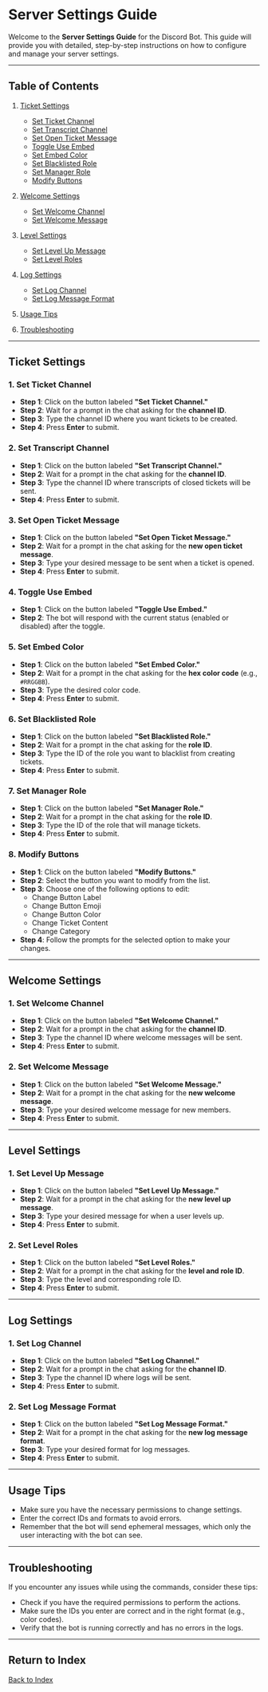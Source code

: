 <!DOCTYPE html>
<html lang="en">
<head>
    <meta charset="UTF-8">
    <meta name="viewport" content="width=device-width, initial-scale=1.0">
    <link rel="stylesheet" type="text/css" href="styles.css">
    <title>Server Settings Guide</title>
</head>
<body>

# Server Settings Guide

Welcome to the **Server Settings Guide** for the Discord Bot. This guide will provide you with detailed, step-by-step instructions on how to configure and manage your server settings.

---

## Table of Contents

1. [Ticket Settings](#ticket-settings)
   - [Set Ticket Channel](#set-ticket-channel)
   - [Set Transcript Channel](#set-transcript-channel)
   - [Set Open Ticket Message](#set-open-ticket-message)
   - [Toggle Use Embed](#toggle-use-embed)
   - [Set Embed Color](#set-embed-color)
   - [Set Blacklisted Role](#set-blacklisted-role)
   - [Set Manager Role](#set-manager-role)
   - [Modify Buttons](#modify-buttons)
   
2. [Welcome Settings](#welcome-settings)
   - [Set Welcome Channel](#set-welcome-channel)
   - [Set Welcome Message](#set-welcome-message)
   
3. [Level Settings](#level-settings)
   - [Set Level Up Message](#set-level-up-message)
   - [Set Level Roles](#set-level-roles)
   
4. [Log Settings](#log-settings)
   - [Set Log Channel](#set-log-channel)
   - [Set Log Message Format](#set-log-message-format)

5. [Usage Tips](#usage-tips)
6. [Troubleshooting](#troubleshooting)

---

## Ticket Settings

### 1. Set Ticket Channel

- **Step 1**: Click on the button labeled **"Set Ticket Channel."**
- **Step 2**: Wait for a prompt in the chat asking for the **channel ID**.
- **Step 3**: Type the channel ID where you want tickets to be created.
- **Step 4**: Press **Enter** to submit.

### 2. Set Transcript Channel

- **Step 1**: Click on the button labeled **"Set Transcript Channel."**
- **Step 2**: Wait for a prompt in the chat asking for the **channel ID**.
- **Step 3**: Type the channel ID where transcripts of closed tickets will be sent.
- **Step 4**: Press **Enter** to submit.

### 3. Set Open Ticket Message

- **Step 1**: Click on the button labeled **"Set Open Ticket Message."**
- **Step 2**: Wait for a prompt in the chat asking for the **new open ticket message**.
- **Step 3**: Type your desired message to be sent when a ticket is opened.
- **Step 4**: Press **Enter** to submit.

### 4. Toggle Use Embed

- **Step 1**: Click on the button labeled **"Toggle Use Embed."**
- **Step 2**: The bot will respond with the current status (enabled or disabled) after the toggle.

### 5. Set Embed Color

- **Step 1**: Click on the button labeled **"Set Embed Color."**
- **Step 2**: Wait for a prompt in the chat asking for the **hex color code** (e.g., `#RRGGBB`).
- **Step 3**: Type the desired color code.
- **Step 4**: Press **Enter** to submit.

### 6. Set Blacklisted Role

- **Step 1**: Click on the button labeled **"Set Blacklisted Role."**
- **Step 2**: Wait for a prompt in the chat asking for the **role ID**.
- **Step 3**: Type the ID of the role you want to blacklist from creating tickets.
- **Step 4**: Press **Enter** to submit.

### 7. Set Manager Role

- **Step 1**: Click on the button labeled **"Set Manager Role."**
- **Step 2**: Wait for a prompt in the chat asking for the **role ID**.
- **Step 3**: Type the ID of the role that will manage tickets.
- **Step 4**: Press **Enter** to submit.

### 8. Modify Buttons

- **Step 1**: Click on the button labeled **"Modify Buttons."**
- **Step 2**: Select the button you want to modify from the list.
- **Step 3**: Choose one of the following options to edit:
  - Change Button Label
  - Change Button Emoji
  - Change Button Color
  - Change Ticket Content
  - Change Category
- **Step 4**: Follow the prompts for the selected option to make your changes.

---

## Welcome Settings

### 1. Set Welcome Channel

- **Step 1**: Click on the button labeled **"Set Welcome Channel."**
- **Step 2**: Wait for a prompt in the chat asking for the **channel ID**.
- **Step 3**: Type the channel ID where welcome messages will be sent.
- **Step 4**: Press **Enter** to submit.

### 2. Set Welcome Message

- **Step 1**: Click on the button labeled **"Set Welcome Message."**
- **Step 2**: Wait for a prompt in the chat asking for the **new welcome message**.
- **Step 3**: Type your desired welcome message for new members.
- **Step 4**: Press **Enter** to submit.

---

## Level Settings

### 1. Set Level Up Message

- **Step 1**: Click on the button labeled **"Set Level Up Message."**
- **Step 2**: Wait for a prompt in the chat asking for the **new level up message**.
- **Step 3**: Type your desired message for when a user levels up.
- **Step 4**: Press **Enter** to submit.

### 2. Set Level Roles

- **Step 1**: Click on the button labeled **"Set Level Roles."**
- **Step 2**: Wait for a prompt in the chat asking for the **level and role ID**.
- **Step 3**: Type the level and corresponding role ID.
- **Step 4**: Press **Enter** to submit.

---

## Log Settings

### 1. Set Log Channel

- **Step 1**: Click on the button labeled **"Set Log Channel."**
- **Step 2**: Wait for a prompt in the chat asking for the **channel ID**.
- **Step 3**: Type the channel ID where logs will be sent.
- **Step 4**: Press **Enter** to submit.

### 2. Set Log Message Format

- **Step 1**: Click on the button labeled **"Set Log Message Format."**
- **Step 2**: Wait for a prompt in the chat asking for the **new log message format**.
- **Step 3**: Type your desired format for log messages.
- **Step 4**: Press **Enter** to submit.

---

## Usage Tips

- Make sure you have the necessary permissions to change settings.
- Enter the correct IDs and formats to avoid errors.
- Remember that the bot will send ephemeral messages, which only the user interacting with the bot can see.

---

## Troubleshooting

If you encounter any issues while using the commands, consider these tips:

- Check if you have the required permissions to perform the actions.
- Make sure the IDs you enter are correct and in the right format (e.g., color codes).
- Verify that the bot is running correctly and has no errors in the logs.

---

## Return to Index

[Back to Index](index.md)

</body>
</html>
